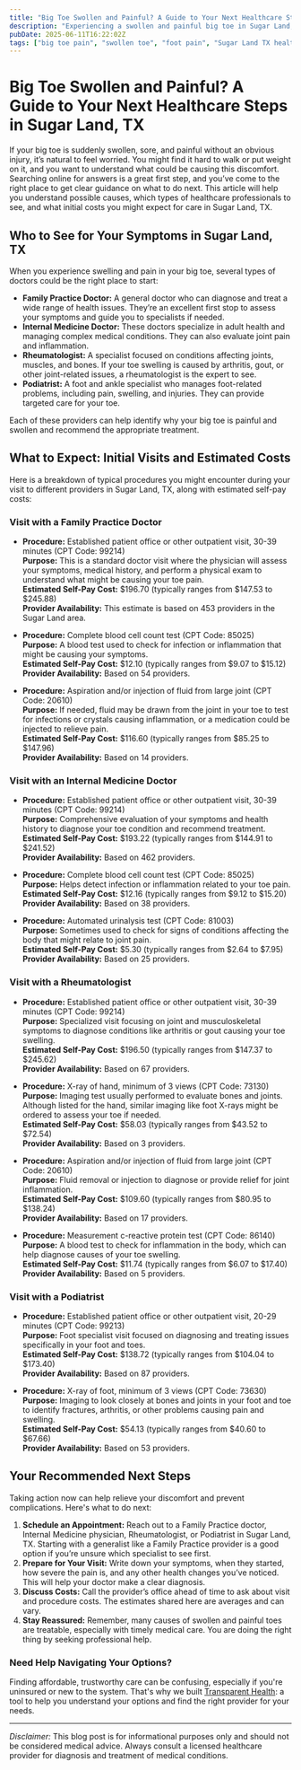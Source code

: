 ```yaml
---
title: "Big Toe Swollen and Painful? A Guide to Your Next Healthcare Steps in Sugar Land, TX"
description: "Experiencing a swollen and painful big toe in Sugar Land, TX? Learn who to see, what to expect, and estimated costs for your care."
pubDate: 2025-06-11T16:22:02Z
tags: ["big toe pain", "swollen toe", "foot pain", "Sugar Land TX healthcare", "doctor visits", "healthcare costs"]
---
```


# Big Toe Swollen and Painful? A Guide to Your Next Healthcare Steps in Sugar Land, TX

If your big toe is suddenly swollen, sore, and painful without an obvious injury, it’s natural to feel worried. You might find it hard to walk or put weight on it, and you want to understand what could be causing this discomfort. Searching online for answers is a great first step, and you’ve come to the right place to get clear guidance on what to do next. This article will help you understand possible causes, which types of healthcare professionals to see, and what initial costs you might expect for care in Sugar Land, TX.

## Who to See for Your Symptoms in Sugar Land, TX

When you experience swelling and pain in your big toe, several types of doctors could be the right place to start:

- **Family Practice Doctor:** A general doctor who can diagnose and treat a wide range of health issues. They’re an excellent first stop to assess your symptoms and guide you to specialists if needed.
- **Internal Medicine Doctor:** These doctors specialize in adult health and managing complex medical conditions. They can also evaluate joint pain and inflammation.
- **Rheumatologist:** A specialist focused on conditions affecting joints, muscles, and bones. If your toe swelling is caused by arthritis, gout, or other joint-related issues, a rheumatologist is the expert to see.
- **Podiatrist:** A foot and ankle specialist who manages foot-related problems, including pain, swelling, and injuries. They can provide targeted care for your toe.

Each of these providers can help identify why your big toe is painful and swollen and recommend the appropriate treatment.

## What to Expect: Initial Visits and Estimated Costs

Here is a breakdown of typical procedures you might encounter during your visit to different providers in Sugar Land, TX, along with estimated self-pay costs:

### Visit with a Family Practice Doctor

- **Procedure:** Established patient office or other outpatient visit, 30-39 minutes (CPT Code: 99214)  
  **Purpose:** This is a standard doctor visit where the physician will assess your symptoms, medical history, and perform a physical exam to understand what might be causing your toe pain.  
  **Estimated Self-Pay Cost:** $196.70 (typically ranges from $147.53 to $245.88)  
  **Provider Availability:** This estimate is based on 453 providers in the Sugar Land area.

- **Procedure:** Complete blood cell count test (CPT Code: 85025)  
  **Purpose:** A blood test used to check for infection or inflammation that might be causing your symptoms.  
  **Estimated Self-Pay Cost:** $12.10 (typically ranges from $9.07 to $15.12)  
  **Provider Availability:** Based on 54 providers.

- **Procedure:** Aspiration and/or injection of fluid from large joint (CPT Code: 20610)  
  **Purpose:** If needed, fluid may be drawn from the joint in your toe to test for infections or crystals causing inflammation, or a medication could be injected to relieve pain.  
  **Estimated Self-Pay Cost:** $116.60 (typically ranges from $85.25 to $147.96)  
  **Provider Availability:** Based on 14 providers.

### Visit with an Internal Medicine Doctor

- **Procedure:** Established patient office or other outpatient visit, 30-39 minutes (CPT Code: 99214)  
  **Purpose:** Comprehensive evaluation of your symptoms and health history to diagnose your toe condition and recommend treatment.  
  **Estimated Self-Pay Cost:** $193.22 (typically ranges from $144.91 to $241.52)  
  **Provider Availability:** Based on 462 providers.

- **Procedure:** Complete blood cell count test (CPT Code: 85025)  
  **Purpose:** Helps detect infection or inflammation related to your toe pain.  
  **Estimated Self-Pay Cost:** $12.16 (typically ranges from $9.12 to $15.20)  
  **Provider Availability:** Based on 38 providers.

- **Procedure:** Automated urinalysis test (CPT Code: 81003)  
  **Purpose:** Sometimes used to check for signs of conditions affecting the body that might relate to joint pain.  
  **Estimated Self-Pay Cost:** $5.30 (typically ranges from $2.64 to $7.95)  
  **Provider Availability:** Based on 25 providers.

### Visit with a Rheumatologist

- **Procedure:** Established patient office or other outpatient visit, 30-39 minutes (CPT Code: 99214)  
  **Purpose:** Specialized visit focusing on joint and musculoskeletal symptoms to diagnose conditions like arthritis or gout causing your toe swelling.  
  **Estimated Self-Pay Cost:** $196.50 (typically ranges from $147.37 to $245.62)  
  **Provider Availability:** Based on 67 providers.

- **Procedure:** X-ray of hand, minimum of 3 views (CPT Code: 73130)  
  **Purpose:** Imaging test usually performed to evaluate bones and joints. Although listed for the hand, similar imaging like foot X-rays might be ordered to assess your toe if needed.  
  **Estimated Self-Pay Cost:** $58.03 (typically ranges from $43.52 to $72.54)  
  **Provider Availability:** Based on 3 providers.

- **Procedure:** Aspiration and/or injection of fluid from large joint (CPT Code: 20610)  
  **Purpose:** Fluid removal or injection to diagnose or provide relief for joint inflammation.  
  **Estimated Self-Pay Cost:** $109.60 (typically ranges from $80.95 to $138.24)  
  **Provider Availability:** Based on 17 providers.

- **Procedure:** Measurement c-reactive protein test (CPT Code: 86140)  
  **Purpose:** A blood test to check for inflammation in the body, which can help diagnose causes of your toe swelling.  
  **Estimated Self-Pay Cost:** $11.74 (typically ranges from $6.07 to $17.40)  
  **Provider Availability:** Based on 5 providers.

### Visit with a Podiatrist

- **Procedure:** Established patient office or other outpatient visit, 20-29 minutes (CPT Code: 99213)  
  **Purpose:** Foot specialist visit focused on diagnosing and treating issues specifically in your foot and toes.  
  **Estimated Self-Pay Cost:** $138.72 (typically ranges from $104.04 to $173.40)  
  **Provider Availability:** Based on 87 providers.

- **Procedure:** X-ray of foot, minimum of 3 views (CPT Code: 73630)  
  **Purpose:** Imaging to look closely at bones and joints in your foot and toe to identify fractures, arthritis, or other problems causing pain and swelling.  
  **Estimated Self-Pay Cost:** $54.13 (typically ranges from $40.60 to $67.66)  
  **Provider Availability:** Based on 53 providers.

## Your Recommended Next Steps

Taking action now can help relieve your discomfort and prevent complications. Here's what to do next:

1. **Schedule an Appointment:** Reach out to a Family Practice doctor, Internal Medicine physician, Rheumatologist, or Podiatrist in Sugar Land, TX. Starting with a generalist like a Family Practice provider is a good option if you’re unsure which specialist to see first.
2. **Prepare for Your Visit:** Write down your symptoms, when they started, how severe the pain is, and any other health changes you’ve noticed. This will help your doctor make a clear diagnosis.
3. **Discuss Costs:** Call the provider’s office ahead of time to ask about visit and procedure costs. The estimates shared here are averages and can vary.
4. **Stay Reassured:** Remember, many causes of swollen and painful toes are treatable, especially with timely medical care. You are doing the right thing by seeking professional help.

### Need Help Navigating Your Options?

Finding affordable, trustworthy care can be confusing, especially if you're uninsured or new to the system. That's why we built [Transparent Health](https://transparenthealth.ai): a tool to help you understand your options and find the right provider for your needs.

---

*Disclaimer:* This blog post is for informational purposes only and should not be considered medical advice. Always consult a licensed healthcare provider for diagnosis and treatment of medical conditions.